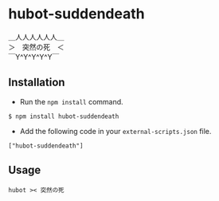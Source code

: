 hubot-suddendeath
=============

＿人人人人人人＿  
＞　突然の死　＜  
￣Y^Y^Y^Y^Y￣

Installation
------------

* Run the `npm install` command.

```
$ npm install hubot-suddendeath
```

* Add the following code in your `external-scripts.json` file.

```
["hubot-suddendeath"]
```

Usage
-----

```
hubot >< 突然の死
```
